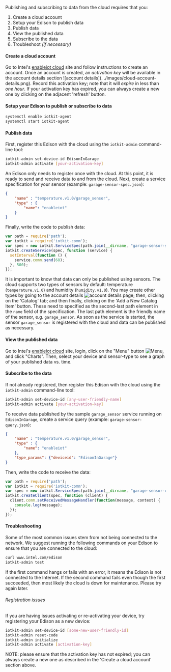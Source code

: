 Publishing and subscribing to data from the cloud requires that you:

1. Create a cloud account
1. Setup your Edison to publish data
1. Publish data
1. View the published data
1. Subscribe to the data
1. Troubleshoot *(if necessary)*

#### Create a cloud account

Go to Intel's [enableiot cloud][1] site and follow instructions to create an account. Once an account is
created, an *activation key* will be available in the account details section ![account details](.
./images/cloud-account-details.png). Record this activation key; note that it will *expire* in less than *one hour*.
If your activation key has expired, you can always create a new one by clicking on the adjacent 'refresh' button.

#### Setup your Edison to publish or subscribe to data

```sh
systemctl enable iotkit-agent
systemctl start iotkit-agent
```

#### Publish data

First, register this Edison with the cloud using the `iotkit-admin` command-line tool:

```sh
iotkit-admin set-device-id EdisonInGarage
iotkit-admin activate [your-activation-key]
```

An Edison only needs to register once with the cloud. At this point, it is ready to send and receive data to and
from the cloud. Next, create a service specification for your sensor (example: `garage-sensor-spec.json`):

```json
{
    "name" : "temperature.v1.0/garage_sensor",
    "type" : {
        "name": "enableiot"
    }
}
```

Finally, write the code to publish data:

```js
var path = require('path');
var iotkit = require('iotkit-comm');
var spec = new iotkit.ServiceSpec(path.join(__dirname, "garage-sensor-spec.json"));
iotkit.createService(spec, function (service) {
  setInterval(function () {
    service.comm.send(68);
  }, 500);
});
```

It is important to know that data can only be published using sensors. The cloud supports two types of sensors by
default: temperature (`temperature.v1.0`) and humidity (`humidity.v1.0`). You may create other types by going to the
account details ![account details](../images/cloud-account-details.png) page; then, clicking on the 'Catalog' tab;
and then finally, clicking on the 'Add a New Catalog Item' button. These need to specified as the second-last
path element in the `name` field of the specification. The last path element is the friendly name of the sensor, e.g.
 `garage_sensor`. As soon as the service is started, the sensor `garage_sensor` is registered with the cloud and data
  can be published as necessary.

#### View the published data

Go to Intel's [enableiot cloud][1] site, login, click on the "Menu" button ![Menu](../images/menu.png),
and click "Charts". Then, select your device and sensor-type to see a graph of your published data vs.
time.

#### Subscribe to the data

If not already registered, then register this Edison with the cloud using the `iotkit-admin` command-line tool:

```sh
iotkit-admin set-device-id [any-user-friendly-name]
iotkit-admin activate [your-activation-key]
```

To receive data published by the sample `garage_sensor` service running on `EdisonInGarage`, create a
service query (example: `garage-sensor-query.json`):

```json
{
    "name" : "temperature.v1.0/garage_sensor",
    "type" : {
        "name": "enableiot"
    },
    "type_params": {"deviceid": "EdisonInGarage"}
}
```

Then, write the code to receive the data:

```js
var path = require('path');
var iotkit = require('iotkit-comm');
var spec = new iotkit.ServiceSpec(path.join(__dirname, "garage-sensor-query.json"));
iotkit.createClient(spec, function (client) {
  client.comm.setReceivedMessageHandler(function(message, context) {
    console.log(message);
  });
});
```

#### Troubleshooting

Some of the most common issues stem from not being connected to the network. We suggest running the following
commands on your Edison to ensure that you are connected to the cloud:

```sh
curl www.intel.com/edison
iotkit-admin test
```

If the first command hangs or fails with an error, it means the Edison is not connected to the Internet. If the second
command fails even though the first succeeded, then most likely the cloud is down for maintenance. Please try again
later.

###### Registration issues

If you are having issues activating or re-activating your device, try registering your Edison as a new device:

```sh
iotkit-admin set-device-id [some-new-user-friendly-id]
iotkit-admin reset-code
iotkit-admin initialize
iotkit-admin activate [activation-key]
```

NOTE: please ensure that the activation key has not expired; you can always create a new one as described in the
'Create a cloud account' section above.

[1]: https://dashboard.us.enableiot.com